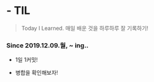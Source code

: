 # - TIL 

> Today I Learned.
> 매일 배운 것을 하루하루 잘 기록하기!

### Since 2019.12.09.월, ~ ing..

- 1일 1커밋!



- 병합을 확인해보자!